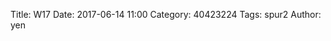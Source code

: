 Title: W17
Date: 2017-06-14 11:00
Category: 40423224
Tags: spur2
Author: yen

<!-- PELICAN_END_SUMMARY -->
<!-- 導入 Brython 標準程式庫 -->